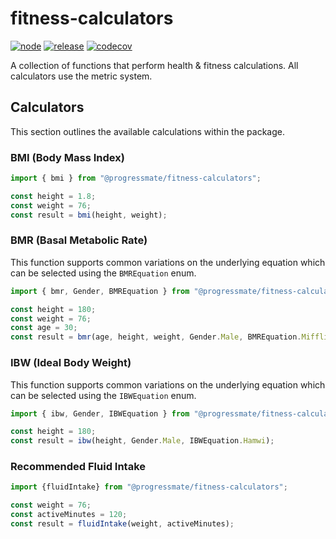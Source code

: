 # fitness-calculators

[![node](https://github.com/progressmate/fitness-calculators/actions/workflows/node.yml/badge.svg)](https://github.com/progressmate/fitness-calculators/actions/workflows/node.yml) [![release](https://github.com/progressmate/fitness-calculators/actions/workflows/release.yml/badge.svg)](https://github.com/progressmate/fitness-calculators/actions/workflows/release.yml) [![codecov](https://codecov.io/github/progressmate/fitness-calculators/graph/badge.svg?token=GKHNSMJMK2)](https://codecov.io/github/progressmate/fitness-calculators)

A collection of functions that perform health & fitness calculations. All calculators use the metric system.

## Calculators

This section outlines the available calculations within the package.

### BMI (Body Mass Index)

```ts
import { bmi } from "@progressmate/fitness-calculators";

const height = 1.8;
const weight = 76;
const result = bmi(height, weight);
```

### BMR (Basal Metabolic Rate)

This function supports common variations on the underlying equation which can be selected using the `BMREquation` enum.

```ts
import { bmr, Gender, BMREquation } from "@progressmate/fitness-calculators";

const height = 180;
const weight = 76;
const age = 30;
const result = bmr(age, height, weight, Gender.Male, BMREquation.Mifflin);
```

### IBW (Ideal Body Weight)

This function supports common variations on the underlying equation which can be selected using the `IBWEquation` enum.

```ts
import { ibw, Gender, IBWEquation } from "@progressmate/fitness-calculators";

const height = 180;
const result = ibw(height, Gender.Male, IBWEquation.Hamwi);
```

### Recommended Fluid Intake

```ts
import {fluidIntake} from "@progressmate/fitness-calculators";

const weight = 76;
const activeMinutes = 120;
const result = fluidIntake(weight, activeMinutes);
```
